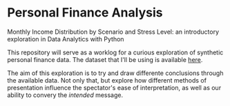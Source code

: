 # Personal Finance Analysis
Monthly Income Distribution by Scenario and Stress Level: an introductory exploration in Data Analytics with Python

This repository will serve as a worklog for a curious exploration of synthetic personal finance data.
The dataset that I'll be using is available [here](https://www.kaggle.com/datasets/khushikyad001/personal-finance-tracker-dataset).

The aim of this exploration is to try and draw differente conclusions through the available data. Not only that, but explore how different methods of presentation influence the spectator's ease of interpretation, as well as our ability to convery the *intended* message. 
